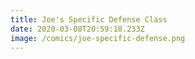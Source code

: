 ```yaml
---
title: Joe's Specific Defense Class
date: 2020-03-08T20:59:18.233Z
image: /comics/joe-specific-defense.png
---
```

